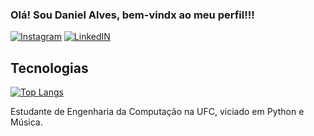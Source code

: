 ### Olá! Sou Daniel Alves, bem-vindx ao meu perfil!!!

[![Instagram](https://img.shields.io/badge/Instagram-E4405F?style=for-the-badge&logo=instagram&logoColor=white)](https://www.instagram.com/_danirel/)
[![LinkedIN](https://img.shields.io/badge/LinkedIn-0077B5?style=for-the-badge&logo=linkedin&logoColor=white)](https://www.linkedin.com/in/daniel-alves-07636a236/)

## Tecnologias

[![Top Langs](https://github-readme-stats.vercel.app/api/top-langs/?username=sweet-pillow&langs_count=8)](https://github.com/sweet-pillow/github-readme-stats)

Estudante de Engenharia da Computação na UFC, viciado em Python e Música.
